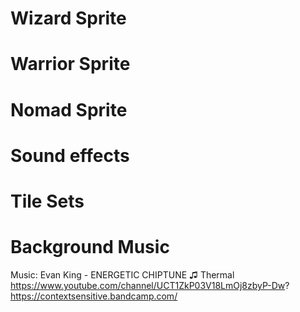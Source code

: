 # Wizard Sprite

# Warrior Sprite

# Nomad Sprite

# Sound effects

# Tile Sets

# Background Music
Music: Evan King - ENERGETIC CHIPTUNE ♫ Thermal
https://www.youtube.com/channel/UCT1ZkP03V18LmOj8zbyP-Dw?
https://contextsensitive.bandcamp.com/

